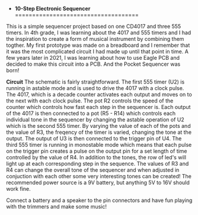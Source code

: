 * **10-Step Electronic Sequencer**
====================================

This is a simple sequencer project based on one CD4017 and three 555 timers. In 4th grade, I was learning about the 4017 and 555 timers and I had the inspiration to create a form of musical instrument by combining them togther. My first prototype was made on a breadboard and I remember that it was the most complicated circuit I had made up until that point in time. A few years later in 2021, I was learning about how to use Eagle PCB and decided to make this circuit into a PCB. And the Pocket Sequencer was born!

**Circuit**
The schematic is fairly straightforward. The first 555 timer (U2) is running in astable mode and is used to drive the 4017 with a clock pulse. The 4017, which is a decade counter activates each output and moves on to the next with each clock pulse.
The pot R2 controls the speed of the counter which controls how fast each step in the sequencer is.
Each output of the 4017 is then connected to a pot (R5 - R14) which controls each individual tone in the sequencer by changing the astable operation of U2 which is the second 555 timer. By varying the value of each of the pots and the value of R3, the freqency of the timer is varied, changing the tone at the output.
The output of U3 is then connected to the trigger pin of U4. The third 555 timer is running in monostable mode which means that each pulse on the trigger pin creates a pulse on the output pin for a set length of time controlled by the value of R4.
In addition to the tones, the row of led's will light up at each corresponding step in the sequence.
The values of R3 and R4 can change the overall tone of the sequencer and when adjusted in conjuction with each other some very interesting tones can be created!
The recommended power source is a 9V battery, but anything 5V to 16V should work fine.

Connect a battery and a speaker to the pin connectors and have fun playing with the trimmers and make some music!
